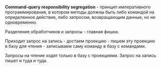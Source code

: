 **Command-query responsibility segregation** - принцип императивного программирования, в котором методы должны быть либо командой на определенное действие, либо запросом, возвращающим данные, но не одновременно.

Разделение обработчиков и запросы - главная фишка.

Приходит запрос на запись - достаем проекцию - пишем эту проекцию в базу для чтения - записываем саму команду в базу с командами.

Запросы на чтение ходят только в базу с проекциями. Запрос на запись пишет и туда и туда.
